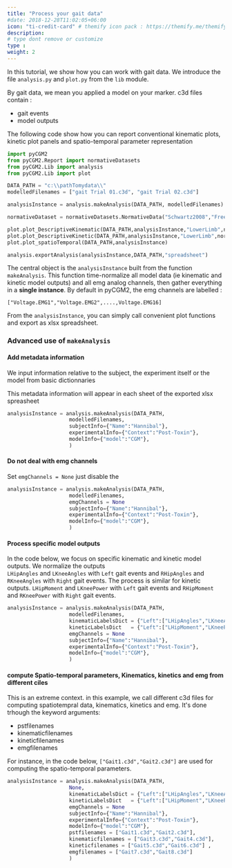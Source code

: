 ```yaml
---
title: "Process your gait data"
#date: 2018-12-28T11:02:05+06:00
icon: "ti-credit-card" # themify icon pack : https://themify.me/themify-icons
description:
# type dont remove or customize
type :
weight: 2
---
```



In this tutorial, we show how you can work with gait data. We introduce the file `analysis.py`  and `plot.py` from the `lib` module.

By gait data, we mean you applied a model on your marker. c3d files contain :
  * gait events
  * model outputs


The following code show how you can report conventional kinematic plots, kinetic plot panels and spatio-temporal parameter representation    

```python
import pyCGM2
from pyCGM2.Report import normativeDatasets
from pyCGM2.Lib import analysis
from pyCGM2.Lib import plot

DATA_PATH = "c:\\pathTomydata\\"
modelledFilenames = ["gait Trial 01.c3d", "gait Trial 02.c3d"]

analysisInstance = analysis.makeAnalysis(DATA_PATH, modelledFilenames)

normativeDataset = normativeDatasets.NormativeData("Schwartz2008","Free") # refer to the normative dataset from swartz 2008

plot.plot_DescriptiveKinematic(DATA_PATH,analysisInstance,"LowerLimb",normativeDataset)
plot.plot_DescriptiveKinetic(DATA_PATH,analysisInstance,"LowerLimb",normativeDataset)
plot.plot_spatioTemporal(DATA_PATH,analysisInstance)

analysis.exportAnalysis(analysisInstance,DATA_PATH,"spreadsheet")

```

The central object is the `analysisInstance` built from the function  `makeAnalysis`.
This function time-normalize all model data (ie kinematic and kinetic model outputs) and all emg analog channels, then gather everything in a **single instance**.
By default in pyCGM2, the emg channels are labelled :

```
["Voltage.EMG1","Voltage.EMG2",....,Voltage.EMG16]
```

From the `analysisInstance`, you can simply call convenient plot functions and export as xlsx spreadsheet.  


### Advanced use of `makeAnalysis`

#### Add metadata information

We input information relative to the subject, the experiment itself or the model from basic dictionnaries

This metadata information will appear in each sheet of the exported xlsx spreasheet

```python
analysisInstance = analysis.makeAnalysis(DATA_PATH,
                    modelledFilenames,
                    subjectInfo={"Name":"Hannibal"},
                    experimentalInfo={"Context":"Post-Toxin"},
                    modelInfo={"model":"CGM"},
                    )

```

#### Do not deal with emg channels

Set `emgChannels = None` just disable the

```python
analysisInstance = analysis.makeAnalysis(DATA_PATH,
                    modelledFilenames,
                    emgChannels = None
                    subjectInfo={"Name":"Hannibal"},
                    experimentalInfo={"Context":"Post-Toxin"},
                    modelInfo={"model":"CGM"},
                    )

```

#### Process specific model outputs  

In the code below, we focus on specific kinematic and kinetic model outputs. We normalize the outputs   
`LHipAngles` and `LKneeAngles` with `Left` gait events and `RHipAngles` and `RKneeAngles` with `Right` gait events.
The process is similar for kinetic outputs. `LHipMoment` and `LKneePower` with `Left` gait events and `RHipMoment` and `RKneePower` with `Right` gait events.    

```python
analysisInstance = analysis.makeAnalysis(DATA_PATH,
                    modelledFilenames,
                    kinematicLabelsDict = {"Left":["LHipAngles","LKneeAngles"],"Right":["RHipAngles","RKneeAngles"]},
                    kineticLabelsDict   = {"Left":["LHipMoment","LKneePower"],"Right":["RHipMoment","RKneePower"]},
                    emgChannels = None
                    subjectInfo={"Name":"Hannibal"},
                    experimentalInfo={"Context":"Post-Toxin"},
                    modelInfo={"model":"CGM"},
                    )

```


#### compute Spatio-temporal parameters, Kinematics, kinetics and emg from different ciles  


This is an extreme context. in this example, we call different c3d files for computing spatiotempral data, kinematics, kinetics and emg.
It's done trhough the keyword arguments:

 * pstfilenames
 * kinematicfilenames
 * kineticfilenames
 * emgfilenames

For instance, in the code below, `["Gait1.c3d","Gait2.c3d"]` are used for computing the spatio-temporal parameters.

```python
analysisInstance = analysis.makeAnalysis(DATA_PATH,
                    None,
                    kinematicLabelsDict = {"Left":["LHipAngles","LKneeAngles"],"Right":["RHipAngles","RKneeAngles"]},
                    kineticLabelsDict   = {"Left":["LHipMoment","LKneePower"],"Right":["RHipMoment","RKneePower"]},
                    emgChannels = None
                    subjectInfo={"Name":"Hannibal"},
                    experimentalInfo={"Context":"Post-Toxin"},
                    modelInfo={"model":"CGM"},
                    pstfilenames = ["Gait1.c3d","Gait2.c3d"],
                    kinematicfilenames = ["Gait3.c3d","Gait4.c3d"],
                    kineticfilenames = ["Gait5.c3d","Gait6.c3d"] ,
                    emgfilenames = ["Gait7.c3d","Gait8.c3d"]
                    )

```
